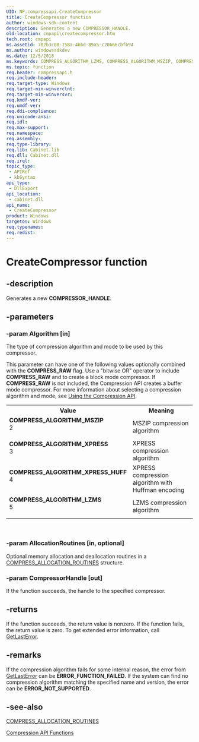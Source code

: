 ```yaml
---
UID: NF:compressapi.CreateCompressor
title: CreateCompressor function
author: windows-sdk-content
description: Generates a new COMPRESSOR_HANDLE.
old-location: cmpapi\createcompressor.htm
tech.root: cmpapi
ms.assetid: 782b3c08-158a-4bbd-89a5-c20666cbfb94
ms.author: windowssdkdev
ms.date: 12/5/2018
ms.keywords: COMPRESS_ALGORITHM_LZMS, COMPRESS_ALGORITHM_MSZIP, COMPRESS_ALGORITHM_XPRESS, COMPRESS_ALGORITHM_XPRESS_HUFF, CreateCompressor, CreateCompressor function [Compression API], cmpapi.createcompressor, compressapi/CreateCompressor
ms.topic: function
req.header: compressapi.h
req.include-header: 
req.target-type: Windows
req.target-min-winverclnt: 
req.target-min-winversvr: 
req.kmdf-ver: 
req.umdf-ver: 
req.ddi-compliance: 
req.unicode-ansi: 
req.idl: 
req.max-support: 
req.namespace: 
req.assembly: 
req.type-library: 
req.lib: Cabinet.lib
req.dll: Cabinet.dll
req.irql: 
topic_type:
 - APIRef
 - kbSyntax
api_type:
 - DllExport
api_location:
 - cabinet.dll
api_name:
 - CreateCompressor
product: Windows
targetos: Windows
req.typenames: 
req.redist: 
---
```


# CreateCompressor function


## -description


Generates a new <b>COMPRESSOR_HANDLE</b>. 


## -parameters




### -param Algorithm [in]

The type of compression algorithm and mode to be used by this compressor.


This parameter can have one of the following values optionally combined with the <b>COMPRESS_RAW</b> flag.  Use a "bitwise OR" operator to include <b>COMPRESS_RAW</b> and to create a  block mode compressor.  If <b>COMPRESS_RAW</b> is not included, the Compression API creates a buffer mode compressor. For more information about selecting a compression algorithm and mode, see <a href="https://msdn.microsoft.com/D603A7DE-D4A1-4515-9702-B03C81504661">Using the Compression API</a>.



<table>
<tr>
<th>Value</th>
<th>Meaning</th>
</tr>
<tr>
<td width="40%"><a id="COMPRESS_ALGORITHM_MSZIP"></a><a id="compress_algorithm_mszip"></a><dl>
<dt><b>COMPRESS_ALGORITHM_MSZIP</b></dt>
<dt>2</dt>
</dl>
</td>
<td width="60%">
MSZIP compression algorithm

</td>
</tr>
<tr>
<td width="40%"><a id="COMPRESS_ALGORITHM_XPRESS"></a><a id="compress_algorithm_xpress"></a><dl>
<dt><b>COMPRESS_ALGORITHM_XPRESS</b></dt>
<dt>3</dt>
</dl>
</td>
<td width="60%">
XPRESS compression algorithm

</td>
</tr>
<tr>
<td width="40%"><a id="COMPRESS_ALGORITHM_XPRESS_HUFF"></a><a id="compress_algorithm_xpress_huff"></a><dl>
<dt><b>COMPRESS_ALGORITHM_XPRESS_HUFF</b></dt>
<dt>4</dt>
</dl>
</td>
<td width="60%">
XPRESS compression algorithm with Huffman encoding

</td>
</tr>
<tr>
<td width="40%"><a id="COMPRESS_ALGORITHM_LZMS"></a><a id="compress_algorithm_lzms"></a><dl>
<dt><b>COMPRESS_ALGORITHM_LZMS</b></dt>
<dt>5</dt>
</dl>
</td>
<td width="60%">
LZMS compression algorithm

</td>
</tr>
</table>
 


### -param AllocationRoutines [in, optional]

Optional memory allocation and deallocation routines in a <a href="https://msdn.microsoft.com/en-us/library/Hh437563(v=VS.85).aspx">COMPRESS_ALLOCATION_ROUTINES</a> structure.


### -param CompressorHandle [out]

If the function succeeds, the handle to the specified compressor.


## -returns



If the function succeeds, the return value is nonzero. If the function fails, the return value is zero. To get extended error information, call <a href="https://msdn.microsoft.com/d852e148-985c-416f-a5a7-27b6914b45d4">GetLastError</a>. 




## -remarks



If the compression algorithm fails for some internal reason, the error from <a href="https://msdn.microsoft.com/d852e148-985c-416f-a5a7-27b6914b45d4">GetLastError</a> can be <b>ERROR_FUNCTION_FAILED</b>.  If the system can find no compression algorithm matching the specified name and version, the error  can be <b>ERROR_NOT_SUPPORTED</b>. 




## -see-also




<a href="https://msdn.microsoft.com/en-us/library/Hh437563(v=VS.85).aspx">COMPRESS_ALLOCATION_ROUTINES</a>



<a href="https://msdn.microsoft.com/6A617444-23E5-4920-8D6B-602BCCDCC9E0">Compression API Functions</a>
 

 

